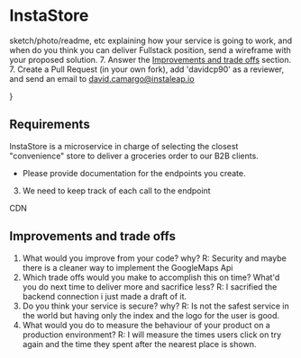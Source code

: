 # InstaStore


   sketch/photo/readme, etc explaining how your service is going to work, and when do you think you can deliver
    Fullstack position, send a wireframe with your proposed solution.
   7. Answer the [Improvements and trade offs](#improvements-and-trade-offs) section.
   7. Create a Pull Request (in your own fork), add 'davidcp90' as a reviewer, and send an email to david.camargo@instaleap.io

 }
## Requirements
InstaStore is a microservice in charge of selecting the closest "convenience" store to deliver a groceries order to our B2B clients.

- Please provide documentation for the endpoints you create.

3. We need to keep track of each call to the endpoint

CDN


## Improvements and trade offs
1. What would you improve from your code? why?
R:
Security and maybe there is a cleaner way to implement the GoogleMaps Api
2. Which trade offs would you make to accomplish this on time? What'd you do next time to deliver more and sacrifice less?
R:
I sacrified the backend connection i just made a draft of it.
3. Do you think your service is secure? why?
R:
Is not the safest service in the world but having only the index and the logo for the user is good.
4. What would you do to measure the behaviour of your product on a production environment?
R:
I will measure the times users click on try again and the time they spent after the nearest place is shown.
